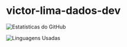 # victor-lima-dados-dev


![Estatísticas do GitHub](https://github-readme-stats.vercel.app/api?username=victor-lima-dados-dev&show_icons=true&theme=softblue)  


![Linguagens Usadas](https://github-readme-stats.vercel.app/api/wakatime?username=victor-lima-dados-dev)

